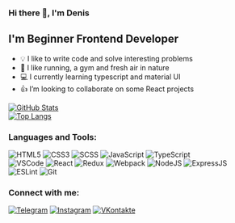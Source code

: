 ### Hi there 👋, I'm Denis

## I'm Beginner Frontend Developer

- 💡 I like to write code and solve interesting problems
- 💪 I like running, a gym and fresh air in nature
- 💻 I currently learning typescript and material UI
- 👍 I’m looking to collaborate on some React projects

[![GitHub Stats](https://github-readme-stats.vercel.app/api?username=den-churbanov&theme=dark&show_icons=true&hide=issues,contribs)](https://github.com/den-churbanov/)  
[![Top Langs](https://github-readme-stats.vercel.app/api/top-langs/?username=den-churbanov&theme=dark&hide=jupyter%20notebook,php,vue,html,css,shell,go&langs_count=8&layout=compact)](https://github.com/den-churbanov/)

### Languages and Tools:
![HTML5](https://img.shields.io/badge/-HTML5-090909?style=for-the-badge&logo=HTML5)
![CSS3](https://img.shields.io/badge/-CSS3-090909?style=for-the-badge&logo=CSS3)
![SCSS](https://img.shields.io/badge/-SCSS-090909?style=for-the-badge&logo=SASS)
![JavaScript](https://img.shields.io/badge/-JavaScript-090909?style=for-the-badge&logo=JavaScript)
![TypeScript](https://img.shields.io/badge/-TypeScript-090909?style=for-the-badge&logo=TypeScript)  
![VSCode](https://img.shields.io/badge/-VSCode-090909?style=for-the-badge&logo=visualstudiocode)
![React](https://img.shields.io/badge/-React-090909?style=for-the-badge&logo=react)
![Redux](https://img.shields.io/badge/-Redux-090909?style=for-the-badge&logo=redux)
![Webpack](https://img.shields.io/badge/-Webpack-090909?style=for-the-badge&logo=Webpack)
![NodeJS](https://img.shields.io/badge/-Node.js-090909?style=for-the-badge&logo=Node.js)
![ExpressJS](https://img.shields.io/badge/-Express.js-090909?style=for-the-badge&logo=Express)  
![ESLint](https://img.shields.io/badge/-ESLint-090909?style=for-the-badge&logo=ESLint) 
![Git](https://img.shields.io/badge/-Git-090909?style=for-the-badge&logo=Git)

### Connect with me:

[![Telegram](https://img.shields.io/badge/-telegram-090909?style=for-the-badge&logo=telegram)](https://t.me/den_churbanov)
[![Instagram](https://img.shields.io/badge/-instagram-090909?style=for-the-badge&logo=instagram)](https://www.instagram.com/den_churbanov/)
[![VKontakte](https://img.shields.io/badge/-vkontakte-090909?style=for-the-badge&logo=vk)](https://vk.com/den_churbanov)
